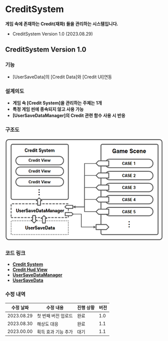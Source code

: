 # CreditSystem

**게임 속에 존재하는 Credit(재화) 들을 관리하는 시스템입니다.**

- CreditSystem Version 1.0 (2023.08.29)

## CreditSystem Version 1.0

### 기능

- [UserSaveData]의 [Credit Data]와 [Credit UI]연동

### 설계의도

- **게임 속 [Credit System]을 관리하는 주체는 1개**
- **특정 게임 씬에 종속되지 않고 사용 가능** 
- **[UserSaveDataManager]의 Credit 관련 함수 사용 시 반응**

### 구조도

<p align="center">
    <img src="CreditSystem/ImageGroup/Structure.png" alt="Structure" width="600">
</p>

### 코드 링크

  - **[Credit System](https://github.com/MinjunISAAC/CreditSystem/blob/main/CreditSystem/Assets/Utility/CreditSystem/Scripts/CreditSystem.cs)**
  - **[Credit Hud View](https://github.com/MinjunISAAC/CreditSystem/blob/main/CreditSystem/Assets/Utility/CreditSystem/Scripts/CreditHudView.cs)**
  - **[UserSaveDataManager](https://github.com/MinjunISAAC/CreditSystem/blob/main/CreditSystem/Assets/Utility/UserSaveData/Scripts/UserSaveDataManager.cs)**
  - **[UserSaveData](https://github.com/MinjunISAAC/CreditSystem/blob/main/CreditSystem/Assets/Utility/UserSaveData/Scripts/UserSaveData.cs)**

### 수정 내역

| 수정 날짜 | 수정 내용           | 진행 상황   | 버전 | 
|-----------|--------------------| ------------ | -----|
|2023.08.29 | 첫 번째 버전 업로드  | 완료         | 1.0  |
|2023.08.30 | 해상도 대응          | 완료         | 1.1  |
|2023.00.00 | 획득 효과 기능 추가  | 대기         | 1.1  |
